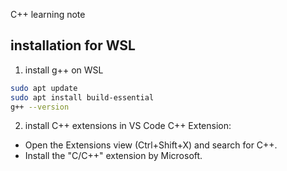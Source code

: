C++ learning note

## installation for WSL
1. install g++ on WSL
```bash
sudo apt update
sudo apt install build-essential
g++ --version
```

2. install C++ extensions in VS Code
C++ Extension:
* Open the Extensions view (Ctrl+Shift+X) and search for C++.
* Install the "C/C++" extension by Microsoft.
